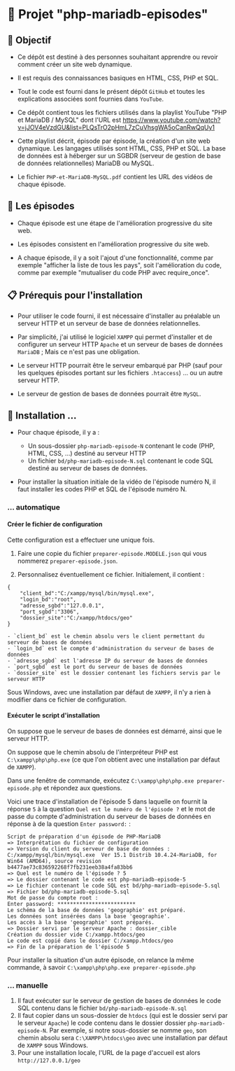 # 🚀 Projet "php-mariadb-episodes"

## 🎯 Objectif

- Ce dépôt est destiné à des personnes souhaitant apprendre ou revoir comment créer un site web dynamique.

- Il est requis des connaissances basiques en HTML, CSS, PHP et SQL.

- Tout le code est fourni dans le présent dépôt `GitHub` et toutes les explications associées sont fournies dans `YouTube`.

- Ce dépôt contient tous les fichiers utilisés dans la playlist YouTube "PHP et MariaDB / MySQL" dont l'URL est https://www.youtube.com/watch?v=jJOV4eVzdGU&list=PLQsTrO2pHmL7zCuVhsgWA5oCanRwQqUy1

- Cette playlist décrit, épisode par épisode, la création d'un site web dynamique. Les langages utilisés sont HTML, CSS, PHP et SQL. La base de données est à héberger sur un SGBDR (serveur de gestion de base de données relationnelles) MariaDB ou MySQL.

- Le fichier `PHP-et-MariaDB-MySQL.pdf` contient les URL des vidéos de chaque épisode.

## 👀 Les épisodes
- Chaque épisode est une étape de  l'amélioration progressive du site web. 

- Les épisodes consistent en l'amélioration progressive du site web.

- A chaque épisode, il y a soit l'ajout d'une fonctionnalité, comme par exemple "afficher la liste de tous les pays", soit l'amélioration du code, comme par exemple "mutualiser du code PHP avec require_once".

## 📋 Prérequis pour l'installation
- Pour utiliser le code fourni, il est nécessaire d'installer au préalable un serveur HTTP et un serveur de base de données relationnelles.

- Par simplicité, j'ai utilisé le logiciel `XAMPP` qui permet d'installer et de configurer un serveur HTTP `Apache` et un serveur de bases de données `MariaDB` ; Mais ce n'est pas une obligation.

- Le serveur HTTP pourrait être le serveur embarqué par PHP (sauf pour les quelques épisodes portant sur les fichiers `.htaccess`) … ou un autre serveur HTTP.

- Le serveur de gestion de bases de données pourrait être `MySQL`.

## 🔨 Installation …
- Pour chaque épisode, il y a :
    - Un sous-dossier `php-mariadb-episode-N` contenant le code (PHP, HTML, CSS, …) destiné au serveur HTTP
    - Un fichier `bd/php-mariadb-episode-N.sql` contenant le code SQL destiné au serveur de bases de données.

- Pour installer la situation initiale de la vidéo de l'épisode numéro N, il faut installer les codes PHP et SQL de l'épisode numéro N.

### … automatique

#### Créer le fichier de configuration
Cette configuration est a effectuer une unique fois.

1. Faire une copie du fichier `preparer-episode.MODELE.json` qui vous nommerez `preparer-episode.json`.

2. Personnalisez éventuellement ce fichier.
Initialement, il contient :
```
{
    "client_bd":"C:/xampp/mysql/bin/mysql.exe",
    "login_bd":"root",
    "adresse_sgbd":"127.0.0.1",
    "port_sgbd":"3306",
    "dossier_site":"C:/xampp/htdocs/geo"
}
```
    - `client_bd` est le chemin absolu vers le client permettant du serveur de bases de données
    - `login_bd` est le compte d'administration du serveur de bases de données
    - `adresse_sgbd` est l'adresse IP du serveur de bases de données
    - `port_sgbd` est le port du serveur de bases de données
    - `dossier_site` est le dossier contenant les fichiers servis par le serveur HTTP

Sous Windows, avec une installation par défaut de `XAMPP`, il n'y a rien à modifier dans ce fichier de configuration.

#### Exécuter le script d'installation
On suppose que le serveur de bases de données est démarré, ainsi que le serveur HTTP.

On suppose que le chemin absolu de l'interpréteur PHP est `C:\xampp\php\php.exe` (ce que l'on obtient avec une installation par défaut de `XAMPP`).

Dans une fenêtre de commande, exécutez `C:\xampp\php\php.exe preparer-episode.php` et répondez aux questions.

Voici une trace d'installation de l'épisode 5 dans laquelle on fournit la réponse `5` à la question `Quel est le numéro de l'épisode ?` et le mot de passe du compte d'administration du serveur de bases de données en réponse à de la question `Enter password:` :
```
Script de préparation d'un épisode de PHP-MariaDB
=> Interprétation du fichier de configuration
=> Version du client du serveur de base de données :
C:/xampp/mysql/bin/mysql.exe  Ver 15.1 Distrib 10.4.24-MariaDB, for Win64 (AMD64), source revision b4477ae73c836592268f7fb231eeb38a4fa83bb6
=> Quel est le numéro de l'épisode ? 5
=> Le dossier contenant le code est php-mariadb-episode-5
=> Le fichier contenant le code SQL est bd/php-mariadb-episode-5.sql
=> Fichier bd/php-mariadb-episode-5.sql
Mot de passe du compte root :
Enter password: *************************
Le schéma de la base de données 'geographie' est préparé.
Les données sont insérées dans la base 'geographie'.
Les accès à la base 'geographie' sont préparés.
=> Dossier servi par le serveur Apache : dossier_cible
Création du dossier vide C:/xampp.htdocs/geo
Le code est copié dans le dossier C:/xampp.htdocs/geo
=> Fin de la préparation de l'épisode 5
```

Pour installer la situation d'un autre épisode, on relance la même commande, à savoir `C:\xampp\php\php.exe preparer-episode.php`

### … manuelle
1. Il faut exécuter sur le serveur de gestion de bases de données le code SQL contenu dans le fichier `bd/php-mariadb-episode-N.sql`
2. Il faut copier dans un sous-dossier de `htdocs` (qui est le dossier servi par le serveur `Apache`) le code contenu dans le dossier dossier `php-mariadb-episode-N`. Par exemple, si notre sous-dossier se nomme `geo`, son chemin absolu sera `C:\XAMPP\htdocs\geo` avec une installation par défaut de `XAMPP` sous Windows.
3. Pour une installation locale, l'URL de la page d'accueil est alors `http://127.0.0.1/geo`

